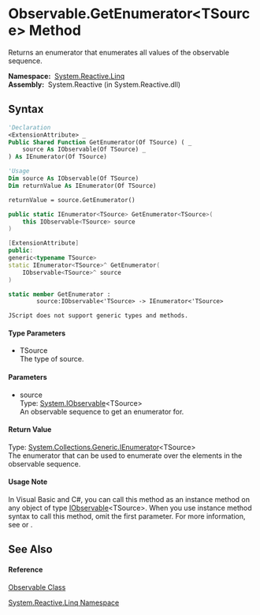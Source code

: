 # Observable.GetEnumerator\<TSource\> Method

Returns an enumerator that enumerates all values of the observable sequence.

**Namespace:**  [System.Reactive.Linq](System.Reactive.Linq\System.Reactive.Linq.md)  
**Assembly:**  System.Reactive (in System.Reactive.dll)

## Syntax

```vb
'Declaration
<ExtensionAttribute> _
Public Shared Function GetEnumerator(Of TSource) ( _
    source As IObservable(Of TSource) _
) As IEnumerator(Of TSource)
```

```vb
'Usage
Dim source As IObservable(Of TSource)
Dim returnValue As IEnumerator(Of TSource)

returnValue = source.GetEnumerator()
```

```csharp
public static IEnumerator<TSource> GetEnumerator<TSource>(
    this IObservable<TSource> source
)
```

```c++
[ExtensionAttribute]
public:
generic<typename TSource>
static IEnumerator<TSource>^ GetEnumerator(
    IObservable<TSource>^ source
)
```

```fsharp
static member GetEnumerator : 
        source:IObservable<'TSource> -> IEnumerator<'TSource> 
```

```jscript
JScript does not support generic types and methods.
```

#### Type Parameters

- TSource  
  The type of source.

#### Parameters

- source  
  Type: [System.IObservable](https://msdn.microsoft.com/en-us/library/Dd990377)\<TSource\>  
  An observable sequence to get an enumerator for.

#### Return Value

Type: [System.Collections.Generic.IEnumerator](https://msdn.microsoft.com/en-us/library/78dfe2yb)\<TSource\>  
The enumerator that can be used to enumerate over the elements in the observable sequence.

#### Usage Note

In Visual Basic and C\#, you can call this method as an instance method on any object of type [IObservable](https://msdn.microsoft.com/en-us/library/Dd990377)\<TSource\>. When you use instance method syntax to call this method, omit the first parameter. For more information, see [](https://msdn.microsoft.com/en-us/library/Bb384936) or [](https://msdn.microsoft.com/en-us/library/Bb383977).

## See Also

#### Reference

[Observable Class](Observable\Observable.md)

[System.Reactive.Linq Namespace](System.Reactive.Linq\System.Reactive.Linq.md)








